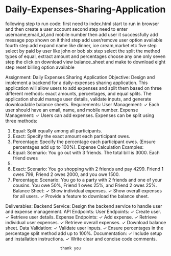 # Daily-Expenses-Sharing-Application
following step to run code:
first need to index.html start to run in browser and then create a user account 
second step need to enter username,email_id,and mobile number then add user it successfully add message pop shown on it
third step add user/remove user option available 
fourth step add expand name like dinner, ice cream,market etc
five step select by paid by user like john or bob 
six step select the split the method types of equal, extract amount and percentages choose any one only
seven step the click on download view balance_sheet and make to download 
eight step reset billing option available

Assignment: Daily Expenses Sharing Application
Objective:
Design and implement a backend for a daily-expenses sharing application. This 
application will allow users to add expenses and split them based on three 
different methods: exact amounts, percentages, and equal splits. The 
application should manage user details, validate inputs, and generate 
downloadable balance sheets.
Requirements:
User Management:
✓ Each user should have an email, name, and mobile number.
Expense Management:
✓ Users can add expenses.
 Expenses can be split using three methods:
1. Equal: Split equally among all participants.
2. Exact: Specify the exact amount each participant owes.
3. Percentage: Specify the percentage each participant owes. (Ensure 
percentages add up to 100%).
Expense Calculation Examples:
1. Equal:
Scenario: You go out with 3 friends. The total bill is 3000. Each friend owes 
1000.
2. Exact:
Scenario: You go shopping with 2 friends and pay 4299. Friend 1 owes 799, 
Friend 2 owes 2000, and you owe 1500.
3. Percentage:
Scenario: You go to a party with 2 friends and one of your cousins. You owe 
50%, Friend 1 owes 25%, and Friend 2 owes 25%.
Balance Sheet:
✓ Show individual expenses.
✓ Show overall expenses for all users.
✓ Provide a feature to download the balance sheet.
 
 Deliverables:
Backend Service:
Design the backend service to handle user and expense management.
API Endpoints:
User Endpoints:
✓ Create user.
✓ Retrieve user details.
 Expense Endpoints:
✓ Add expense.
✓ Retrieve individual user expenses.
✓ Retrieve overall expenses.
✓ Download balance sheet.
Data Validation:
✓ Validate user inputs.
✓ Ensure percentages in the percentage split method add up to 100%.
Documentation:
✓ Include setup and installation instructions.
✓ Write clear and concise code comments.


                            thank you
